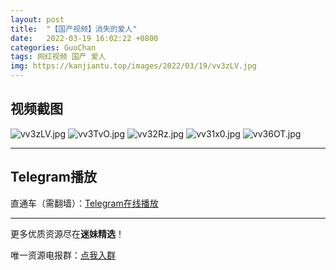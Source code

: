 ```yaml
---
layout: post
title:  "【国产视频】消失的爱人"
date:   2022-03-19 16:02:22 +0800
categories: GuoChan
tags: 网红视频 国产 爱人
img: https://kanjiantu.top/images/2022/03/19/vv3zLV.jpg
---
```



## 视频截图

![vv3zLV.jpg](https://kanjiantu.top/images/2022/03/19/vv3zLV.jpg)
![vv3TvO.jpg](https://kanjiantu.top/images/2022/03/19/vv3TvO.jpg)
![vv32Rz.jpg](https://kanjiantu.top/images/2022/03/19/vv32Rz.jpg)
![vv31x0.jpg](https://kanjiantu.top/images/2022/03/19/vv31x0.jpg)
![vv36OT.jpg](https://kanjiantu.top/images/2022/03/19/vv36OT.jpg)

* * *
## Telegram播放

直通车（需翻墙）：[Telegram在线播放](https://t.me/mimeijingxuan/202)

* * *
更多优质资源尽在**迷妹精选**！

唯一资源电报群：[点我入群](https://t.me/mimeijingxuan)


